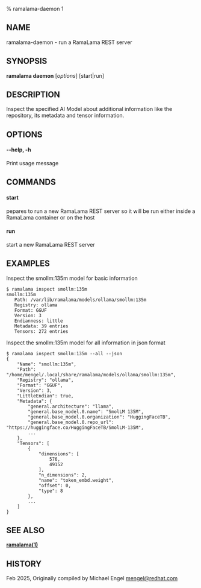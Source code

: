 % ramalama-daemon 1

## NAME
ramalama\-daemon - run a RamaLama REST server

## SYNOPSIS
**ramalama daemon** [*options*] [start|run]

## DESCRIPTION
Inspect the specified AI Model about additional information
like the repository, its metadata and tensor information.

## OPTIONS

#### **--help**, **-h**
Print usage message

## COMMANDS

#### **start**
pepares to run a new RamaLama REST server so it will be run either inside a RamaLama container or on the host

#### **run**
start a new RamaLama REST server

## EXAMPLES

Inspect the smollm:135m model for basic information
```
$ ramalama inspect smollm:135m
smollm:135m
   Path: /var/lib/ramalama/models/ollama/smollm:135m
   Registry: ollama
   Format: GGUF
   Version: 3
   Endianness: little
   Metadata: 39 entries
   Tensors: 272 entries
```

Inspect the smollm:135m model for all information in json format
```
$ ramalama inspect smollm:135m --all --json
{
    "Name": "smollm:135m",
    "Path": "/home/mengel/.local/share/ramalama/models/ollama/smollm:135m",
    "Registry": "ollama",
    "Format": "GGUF",
    "Version": 3,
    "LittleEndian": true,
    "Metadata": {
        "general.architecture": "llama",
        "general.base_model.0.name": "SmolLM 135M",
        "general.base_model.0.organization": "HuggingFaceTB",
        "general.base_model.0.repo_url": "https://huggingface.co/HuggingFaceTB/SmolLM-135M",
        ...
    },
    "Tensors": [
        {
            "dimensions": [
                576,
                49152
            ],
            "n_dimensions": 2,
            "name": "token_embd.weight",
            "offset": 0,
            "type": 8
        },
        ...
    ]
}
```

## SEE ALSO
**[ramalama(1)](ramalama.1.md)**

## HISTORY
Feb 2025, Originally compiled by Michael Engel <mengel@redhat.com>
